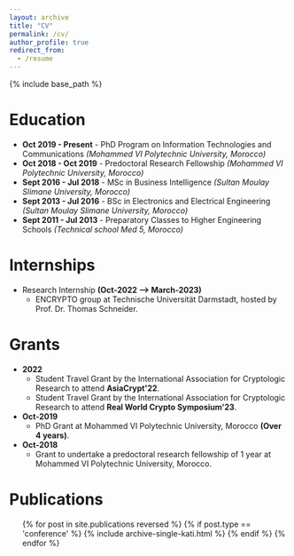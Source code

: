 ```yaml
---
layout: archive
title: "CV"
permalink: /cv/
author_profile: true
redirect_from:
  - /resume
---
```


{% include base_path %}

Education
======
* **Oct 2019 - Present** - PhD Program on Information Technologies and Communications *(Mohammed VI Polytechnic University, Morocco)*
* **Oct 2018 - Oct 2019** - Predoctoral Research Fellowship *(Mohammed VI Polytechnic University, Morocco)*
* **Sept 2016 - Jul 2018** - MSc in Business Intelligence *(Sultan Moulay Slimane University, Morocco)*
* **Sept 2013 - Jul 2016** - BSc in Electronics and Electrical Engineering *(Sultan Moulay Slimane University, Morocco)*
* **Sept 2011 - Jul 2013** - Preparatory Classes to Higher Engineering Schools *(Technical school Med 5, Morocco)*


Internships
======
* Research Internship **(Oct-2022 --> March-2023)**
  * ENCRYPTO group at Technische Universität Darmstadt, hosted by Prof. Dr. Thomas Schneider.
  

Grants
======
* **2022**
  * Student Travel Grant by the International Association for Cryptologic Research to attend **AsiaCrypt'22**.
  * Student Travel Grant by the International Association for Cryptologic Research to attend **Real World Crypto Symposium'23**.
* **Oct-2019**
  * PhD Grant at Mohammed VI Polytechnic University, Morocco **(Over 4 years)**.
* **Oct-2018**
  * Grant to undertake a predoctoral research fellowship of 1 year at Mohammed VI Polytechnic University, Morocco.


Publications
======
  <ul>{% for post in site.publications reversed %}
    {% if post.type == 'conference' %}
      {% include archive-single-kati.html %}
    {% endif %}
  {% endfor %}</ul>
  
